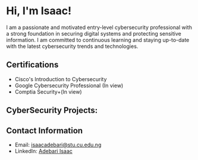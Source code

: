 # Hi, I'm Isaac!

I am a passionate and motivated entry-level cybersecurity professional with a strong foundation in securing digital systems and protecting sensitive information. I am committed to continuous learning and staying up-to-date with the latest cybersecurity trends and technologies.

## Certifications

- Cisco's Introduction to Cybersecurity
- Google Cybersecurity Professional (In view)
- Comptia Security+(In view)


## CyberSecurity Projects:
<!--### Project Name 1

- Description: Briefly describe the project and your role.
- Technologies Used: List the technologies or tools you used.
- Link: Provide a link to the project repository or any relevant documentation.

### Project Name 2

- Description: Briefly describe the project and your role.
- Technologies Used: List the technologies or tools you used.
- Link: Provide a link to the project repository or any relevant documentation. -->

## Contact Information

- Email: isaacadebari@stu.cu.edu.ng
- LinkedIn: [Adebari Isaac](https://www.linkedin.com/in/adebari-isaac-590a18186)
